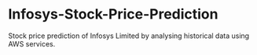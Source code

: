 # Infosys-Stock-Price-Prediction
Stock price prediction of Infosys Limited by analysing historical data using AWS services.

